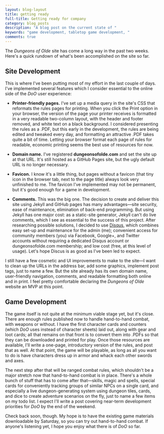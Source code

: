 ```yaml
---
layout: blog-layout
title: getting ready
full-title: Getting ready for company
category: blog_posts
description: "A blog post on the current state of "
keywords: "game development, tabletop game development, "
comments: true
---
```


The _Dungeons of Olde_ site has come a long way in the past two weeks. Here's a quick rundown of what's been accomplished on the site so far.

## Site Development
This is where I've been putting most of my effort in the last couple of days. I've implemented several features which I consider essential to the online side of the _DoO_ user experience:

- **Printer-friendly pages.** I've set up a media query in the site's CSS that reformats the rules pages for printing. When you click the Print option in your browser, the version of the page your printer receives is formatted in a very readable two-column layout, with the header and footer removed, and white text on a black background. I considered presenting the rules as a .PDF, but this early in the development, the rules are being edited and tweaked every day, and formatting an attractive .PDF takes quite a bit of time. Letting your browser format each page of rules for readable, economic printing seems the best use of resources for now.

- **Domain name.** I've registered **dungeonsofolde.com** and set the site up at that URL. It's still hosted as a GitHub Pages site, but the ugly default URL is no longer necessary.

- **Favicon.** I know it's a little thing, but pages without a favicon (that tiny icon in the browser tab, next to the page title) always look very unfinished to me. The favicon I've implemented may not be permanent, but it's good enough for a game in development.

- **Comments.** This was the big one. The decision to create and deliver this site using Jekyll and GitHub pages has many advantages&mdash;site security, ease of maintenance, elimination of back-end programming. But using Jekyll has one major cost: as a static-site generator, Jekyll can't do live comments, which I see as essential to the success of this project. After researching possible solutions, I decided to use <a href="https://disqus.com/" target="_blank">Disqus</a>, which combines easy set-up and maintenance for the admin (me); convenient access for community members (you) via Facebook, Google+, and Twitter accounts without requiring a dedicated Disqus account or dungeonsofolde.com membership; and low cost (free, at this level of usage). Let's hope Discus is as good as I've been led to expect.

I still have a few cosmetic and UI improvements to make to the site&mdash;I want to clean up the URLs in the address bar, add some graphics, implement post tags, just to name a few. But the site already has its own domain name, user-friendly navigation, comments, and readable formatting both online and in print. I feel pretty comfortable declaring the _Dungeons of Olde_ website an MVP at this point.

## Game Development
The game itself is not quite at the minimum viable stage yet, but it's close. There are enough rules published now to handle hand-to-hand combat, with weapons or without. I have the first character cards and counters (which _DoO_ uses instead of character sheets) laid out, along with gear and loot cards; all that remains on that front is to convert them into .PDFs so that they can be downloaded and printed for play. Once those resources are available, I'll write a one-page, introductory version of the rules, and post that as well. At that point, the game will be playable, as long as all you want to do is have characters dress up in armor and whack each other swords and axes.

The next step after that will be ranged combat rules, which shouldn't be a major stretch now that hand-to-hand combat is in place. There's a whole bunch of stuff that has to come after that&mdash;skills, magic and spells, special cards for conveniently tracking groups of similar NPCs on a single card, and especially a live dungeon-generating system using dungeon tiles, cards, and dice to create adventure scenarios on the fly, just to name a few items on my todo list. I expect I'll write a post covering near-term development priorities for _DoO_ by the end of the weekend.

Check back soon, though. My hope is to have the existing game materials downloadable by Saturday, so you can try out hand-to-hand combat. If anyone's listening yet, I hope you enjoy what there is of _DoO_ so far.
